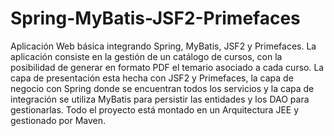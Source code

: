 # Spring-MyBatis-JSF2-Primefaces

Aplicación Web básica integrando Spring, MyBatis, JSF2 y Primefaces. La aplicación consiste en la gestión de un catálogo de cursos, con la posibilidad de generar en formato PDF el temario asociado a cada curso. La capa de presentación esta hecha con JSF2 y Primefaces, la capa de negocio con Spring donde se encuentran todos los servicios y la capa de integración se utiliza MyBatis para persistir las entidades y los DAO para gestionarlas. Todo el proyecto está montado en un Arquitectura JEE y gestionado por Maven.
